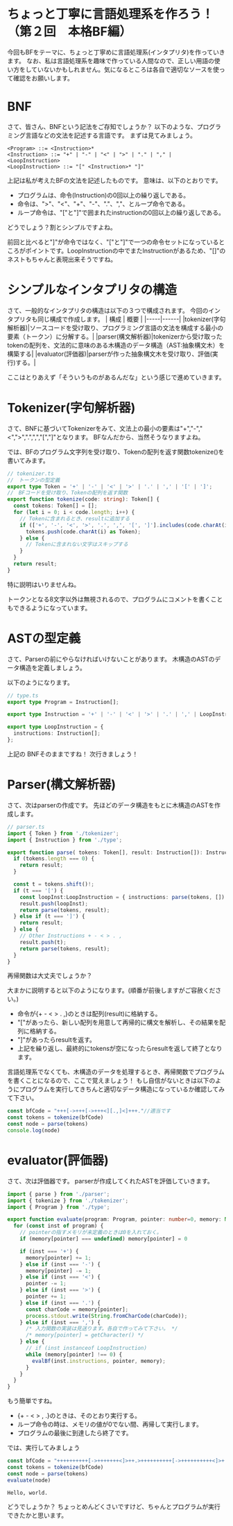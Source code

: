 # ちょっと丁寧に言語処理系を作ろう！（第２回　本格BF編）
今回もBFをテーマに、ちょっと丁寧めに言語処理系(インタプリタ)を作っていきます。
なお、私は言語処理系を趣味で作っている人間なので、正しい用語の使い方をしていないかもしれません。気になるところは各自で適切なソースを使って確認をお願いします。

# BNF
さて、皆さん、BNFという記法をご存知でしょうか？
以下のような、プログラミング言語などの文法を記述する言語です。
まずは見てみましょう。

```bnf
<Program> ::= <Instruction>*
<Instruction> ::= "+" | "-" | "<" | ">" | "." | "," | <LoopInstruction>
<LoopInstruction> ::= "[" <Instruction>* "]"
```

上記は私が考えたBFの文法を記述したものです。
意味は、以下のとおりです。
- プログラムは、命令(Instruction)の0回以上の繰り返しである。
- 命令は、">"、"<"、"+"、"-"、"."、","、とループ命令である。
- ループ命令は、"\["と"\]"で囲まれたinstructionの0回以上の繰り返しである。

どうでしょう？割とシンプルですよね。

前回と比べると"]"が命令ではなく、"\["と"\]"で一つの命令セットになっているところがポイントです。LoopInstructionの中でまたInstructionがあるため、"[]"のネストもちゃんと表現出来そうですね。

# シンプルなインタプリタの構造
さて、一般的なインタプリタの構造は以下の３つで構成されます。
今回のインタプリタも同じ構成で作成します。
| 構成 | 概要 |
|-----|------|
|tokenizer(字句解析器)|ソースコードを受け取り、プログラミング言語の文法を構成する最小の要素（トークン）に分解する。|
|parser(構文解析器)|tokenizerから受け取ったtokenの配列を、文法的に意味のある木構造のデータ構造（AST:抽象構文木）を構築する|
|evaluator(評価器)|parserが作った抽象構文木を受け取り、評価(実行)する。|

ここはとりあえず「そういうものがあるんだな」という感じで進めていきます。

# Tokenizer(字句解析器)
さて、BNFに基づいてTokenizerをみて、文法上の最小の要素は"+","-","<",">",".",",","\[","\]"となります。
BFなんだから、当然そうなりますよね。

では、BFのプログラム文字列を受け取り、Tokenの配列を返す関数tokenize()を書いてみます。

```Typescript
// tokenizer.ts
//　トークンの型定義
export type Token = '+' | '-' | '<' | '>' | '.' | ',' | '[' | ']';
//　BFコードを受け取り、Tokenの配列を返す関数
export function tokenize(code: string): Token[] {
  const tokens: Token[] = [];
  for (let i = 0; i < code.length; i++) {
    // Tokenに含まれるとき、resultに追加する
    if (['+', '-', '<', '>', '.', ',', '[', ']'].includes(code.charAt(i))) {
      tokens.push(code.charAt(i) as Token);
    } else {
      // Tokenに含まれない文字はスキップする
    }
  }
  return result;
}
```

特に説明はいりませんね。

トークンとなる8文字以外は無視されるので、プログラムにコメントを書くこともできるようになっています。

# ASTの型定義
さて、Parserの前にやらなければいけないことがあります。
木構造のASTのデータ構造を定義しましょう。

以下のようになります。
```Typescript
// type.ts
export type Program = Instruction[];

export type Instruction = '+' | '-' | '<' | '>' | '.' | ',' | LoopInstruction;

export type LoopInstruction = {
  instructions: Instruction[];
};
```

上記の BNFそのままですね！
次行きましょう！

# Parser(構文解析器)
さて、次はparserの作成です。
先ほどのデータ構造をもとに木構造のASTを作成します。

```Typescript
// parser.ts
import { Token } from './tokenizer';
import { Instruction } from './type';

export function parse( tokens: Token[], result: Instruction[]): Instruction[] {
  if (tokens.length === 0) {
    return result;
  }

  const t = tokens.shift()!;
  if (t === '[') {
    const loopInst:LoopInstruction = { instructions: parse(tokens, []) }
    result.push(loopInst);
    return parse(tokens, result);
  } else if (t === ']') {
    return result;
  } else {
    // Other Instructions + - < > . ,
    result.push(t);
    return parse(tokens, result);
  }
}
```
再帰関数は大丈夫でしょうか？

大まかに説明すると以下のようになります。(順番が前後しますがご容赦ください。)
- 命令が{+ - < > . ,}のときは配列(result)に格納する。
- "["があったら、新しい配列を用意して再帰的に構文を解析し、その結果を配列に格納する。
- "]"があったらresultを返す。
- 上記を繰り返し、最終的にtokensが空になったらresultを返して終了となります。

言語処理系でなくても、木構造のデータを処理するとき、再帰関数でプログラムを書くことになるので、ここで覚えましょう！
もし自信がないときは以下のようにプログラムを実行してきちんと適切なデータ構造になっているか確認してみて下さい。
```Typescript
const bfCode = "+++[->+++[->+++<][.,]<]+++."//適当です
const tokens = tokenize(bfCode)
const node = parse(tokens)
console.log(node)
```

# evaluator(評価器)
さて、次は評価器です。
parserが作成してくれたASTを評価していきます。

```Typescript
import { parse } from './parser';
import { tokenize } from './tokenizer';
import { Program } from './type';

export function evaluate(program: Program, pointer: number=0, memory: Number[]=[]) {
  for (const inst of program) {
    // pointerの指すメモリが未定義のときは0を入れておく。
    if (memory[pointer] === undefined) memory[pointer] = 0

    if (inst === '+') {
      memory[pointer] += 1;
    } else if (inst === '-') {
      memory[pointer] -= 1;
    } else if (inst === '<') {
      pointer -= 1;
    } else if (inst === '>') {
      pointer += 1;
    } else if (inst === '.') {
      const charCode = memory[pointer];
      process.stdout.write(String.fromCharCode(charCode));
    } else if (inst === ',') {
      /* 入力関数の実装は見送ります。各自で作ってみて下さい。 */
      /* memory[pointer] = getCharacter() */
    } else {
      // if (inst instanceof LoopInstruction)
      while (memory[pointer] !== 0) {
        evalBf(inst.instructions, pointer, memory);
      }
    }
  }
}
```
もう簡単ですね。
- {+ - < > , .}のときは、そのとおり実行する。
- ループ命令の時は、メモリの値が0でない間、再帰して実行します。
- プログラムの最後に到達したら終了です。

では、実行してみましょう
```Typescript
const bfCode = "++++++++++[->+++++++<]>++.>++++++++++[->++++++++++<]>+.<+++[->++<]>+..+++.<<<++++[->-------<]>.<+++[->----<]>.>++[->++++<]>.<++[->----<]>.+++.<++[->---<]>.<++[->----<]>.<<+."
const tokens = tokenize(bfCode)
const node = parse(tokens)
evaluate(node)
```

```
Hello, world.
```

どうでしょうか？
ちょっとめんどくさいですけど、ちゃんとプログラムが実行できたかと思います。



